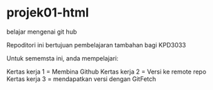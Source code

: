 # projek01-html
belajar mengenai git hub

Repoditori ini bertujuan pembelajaran tambahan bagi KPD3033

Untuk sememsta ini, anda mempelajari:

Kertas kerja 1 = Membina Github
Kertas kerja 2 = Versi ke remote repo
 Kertas kerja 3 = mendapatkan versi  dengan  GitFetch
